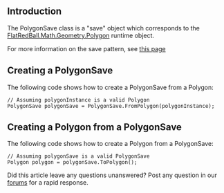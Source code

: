 ## Introduction

The PolygonSave class is a "save" object which corresponds to the [FlatRedBall.Math.Geometry.Polygon](/frb/docs/index.php?title=FlatRedBall.Math.Geometry.Polygon "FlatRedBall.Math.Geometry.Polygon") runtime object.

For more information on the save pattern, see [this page](/frb/docs/index.php?title=Tutorials:Save_Classes "Tutorials:Save Classes")

## Creating a PolygonSave

The following code shows how to create a PolygonSave from a Polygon:

    // Assuming polygonInstance is a valid Polygon
    PolygonSave polygonSave = PolygonSave.FromPolygon(polygonInstance);

## Creating a Polygon from a PolygonSave

The following code shows how to create a Polygon from a PolygonSave:

    // Assuming polygonSave is a valid PolygonSave
    Polygon polygon = polygonSave.ToPolygon();

Did this article leave any questions unanswered? Post any question in our [forums](/frb/forum.md) for a rapid response.
